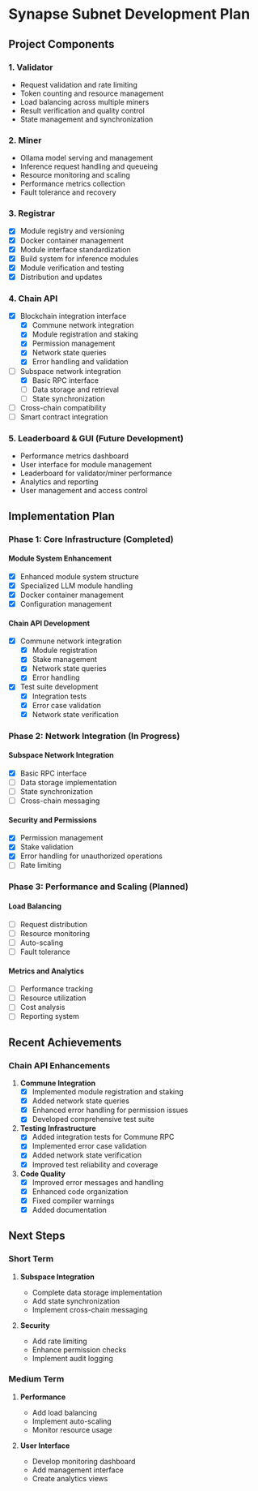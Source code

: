 # Synapse Subnet Development Plan

## Project Components

### 1. Validator
- Request validation and rate limiting
- Token counting and resource management
- Load balancing across multiple miners
- Result verification and quality control
- State management and synchronization

### 2. Miner
- Ollama model serving and management
- Inference request handling and queueing
- Resource monitoring and scaling
- Performance metrics collection
- Fault tolerance and recovery

### 3. Registrar
- [x] Module registry and versioning
- [x] Docker container management
- [x] Module interface standardization
- [x] Build system for inference modules
- [x] Module verification and testing
- [x] Distribution and updates

### 4. Chain API
- [x] Blockchain integration interface
  - [x] Commune network integration
  - [x] Module registration and staking
  - [x] Permission management
  - [x] Network state queries
  - [x] Error handling and validation
- [ ] Subspace network integration
  - [x] Basic RPC interface
  - [ ] Data storage and retrieval
  - [ ] State synchronization
- [ ] Cross-chain compatibility
- [ ] Smart contract integration

### 5. Leaderboard & GUI (Future Development)
- Performance metrics dashboard
- User interface for module management
- Leaderboard for validator/miner performance
- Analytics and reporting
- User management and access control

## Implementation Plan

### Phase 1: Core Infrastructure (Completed)

#### Module System Enhancement
- [x] Enhanced module system structure
- [x] Specialized LLM module handling
- [x] Docker container management
- [x] Configuration management

#### Chain API Development
- [x] Commune network integration
  - [x] Module registration
  - [x] Stake management
  - [x] Network state queries
  - [x] Error handling
- [x] Test suite development
  - [x] Integration tests
  - [x] Error case validation
  - [x] Network state verification

### Phase 2: Network Integration (In Progress)

#### Subspace Network Integration
- [x] Basic RPC interface
- [ ] Data storage implementation
- [ ] State synchronization
- [ ] Cross-chain messaging

#### Security and Permissions
- [x] Permission management
- [x] Stake validation
- [x] Error handling for unauthorized operations
- [ ] Rate limiting

### Phase 3: Performance and Scaling (Planned)

#### Load Balancing
- [ ] Request distribution
- [ ] Resource monitoring
- [ ] Auto-scaling
- [ ] Fault tolerance

#### Metrics and Analytics
- [ ] Performance tracking
- [ ] Resource utilization
- [ ] Cost analysis
- [ ] Reporting system

## Recent Achievements

### Chain API Enhancements
1. **Commune Integration**
   - [x] Implemented module registration and staking
   - [x] Added network state queries
   - [x] Enhanced error handling for permission issues
   - [x] Developed comprehensive test suite

2. **Testing Infrastructure**
   - [x] Added integration tests for Commune RPC
   - [x] Implemented error case validation
   - [x] Added network state verification
   - [x] Improved test reliability and coverage

3. **Code Quality**
   - [x] Improved error messages and handling
   - [x] Enhanced code organization
   - [x] Fixed compiler warnings
   - [x] Added documentation

## Next Steps

### Short Term
1. **Subspace Integration**
   - Complete data storage implementation
   - Add state synchronization
   - Implement cross-chain messaging

2. **Security**
   - Add rate limiting
   - Enhance permission checks
   - Implement audit logging

### Medium Term
1. **Performance**
   - Add load balancing
   - Implement auto-scaling
   - Monitor resource usage

2. **User Interface**
   - Develop monitoring dashboard
   - Add management interface
   - Create analytics views
